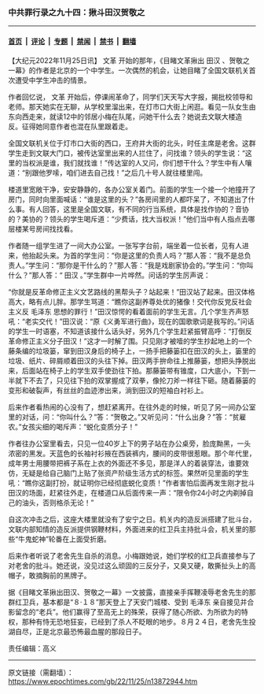 ### 中共罪行录之九十四：揪斗田汉贺敬之

---

#### [首页](../../../..?n13872944) &nbsp;|&nbsp; [评论](../../../../../epoch-comment?n13872944) &nbsp;|&nbsp; [专题](../../../../../epoch-special?n13872944) &nbsp;|&nbsp; [禁闻](../../../../../epoch-news?n13872944) &nbsp;|&nbsp; [禁书](../../../../../books?n13872944) &nbsp;|&nbsp; [翻墙](https://github.com/gfw-breaker/nogfw/blob/master/README.md?n13872944)


<div class="post_content" id="artbody" itemprop="articleBody">
 <!-- article content begin -->
 <p>
  【大纪元2022年11月25日讯】
  <ok href="https://www.epochtimes.com/gb/tag/%E6%96%87%E9%9D%A9.html">
   文革
  </ok>
  开始的那年，《目睹文革揪出
  <ok href="https://www.epochtimes.com/gb/tag/%E7%94%B0%E6%B1%89.html">
   田汉
  </ok>
  、贺敬之一幕》的作者是北京的一个中学生。一次偶然的机会，让她目睹了全国文联机关首次遭受中学生冲击的情景。
 </p>
 <p>
  作者回忆说，
  <ok href="https://www.epochtimes.com/gb/tag/%E6%96%87%E9%9D%A9.html">
   文革
  </ok>
  开始后，停课闹革命了，同学们天天写大字报，揭批校领导和老师。那天她实在无聊，从学校里溜出来，在灯市口大街上闲逛。看见一队女生由东向西走来，就读12中的邻居小梅在队尾，问她干什么去？她说去文联大楼造反。征得她同意作者也混在队里跟着走。
 </p>
 <p>
  全国文联机关位于灯市口大街的西口，王府井大街的北头，时任主席是老舍。这群学生走到文联大门口，被传达室里出来的人拦住了，问找谁？领头的学生说：“这里的当权派是谁，我们就找谁！”传达室的人又问，你们想干什么？学生中有人嚷道：“别跟他罗嗦，咱们进去自己找！”之后几十号人就往楼里闯。
 </p>
 <p>
  楼道里宽敞干净，安安静静的，各办公室关着门。前面的学生一个接一个地撞开了房门，同时向里面喊话：“谁是这里的头？”各房间里的人都吓呆了，不知道出了什么事。有人回答，这里是全国文联，有不同的行当系统，具体是找作协的？音协的？美协的？领头的学生喝斥道：“少费话，找大当权派！”他们当中有人指点去哪层楼某号房间找找看。
 </p>
 <p>
  作者随一组学生进了一间大办公室。一张写字台前，端坐着一位长者，见有人进来，他抬起头来。为首的学生问：“你是这里的负责人吗？”那人答：“我不是总负责人。”学生问：“那你是干什么的？”那人答：“我是戏剧家协会的。”学生问：“你叫什么？”那人答：“
  <ok href="https://www.epochtimes.com/gb/tag/%E7%94%B0%E6%B1%89.html">
   田汉
  </ok>
  。”学生群中一片哗然。问话的学生厉声说：
 </p>
 <p>
  “你就是反革命修正主义文艺路线的黑帮头子？站起来！”田汉站了起来。田汉体格高大，略有点儿胖。那学生骂道：“瞧你这副养尊处优的猪像！交代你反党反社会主义反
  <ok href="https://www.epochtimes.com/gb/tag/%E6%AF%9B%E6%B3%BD%E4%B8%9C.html">
   毛泽东
  </ok>
  思想的罪行！”田汉惊愕的看着面前的学生无言。几个学生齐声怒吼：“老实交代！”田汉说：“原《义勇军进行曲》，现在的国歌歌词是我写的。”问话的学生一时语塞，不知道该接什么话头好，另外几个学生赶紧振臂高呼：“打倒反革命修正主义分子田汉！”这才一时解了围。只见刚才被噎的学生抄起地上的一个藤条编的垃圾篓，窜到田汉身后的椅子上，一扬手把藤篓扣在田汉的头上，篓里的垃圾、纸片、碎屑顺着田汉的头往下掉。田汉两手拚命往上推藤篓，想把头挣脱出来，后面站在椅子上的学生双手使劲往下拍。那藤篓带有锥度，口大底小，下到一半就下不去了，只见往下拍的双掌握成了双拳，像抡刀斧一样往下砸。随着藤篓的变形和破裂声，有丝丝的血迹渗出来，淌到田汉的短袖白衬衫上。
 </p>
 <p>
  后来作者看热闹的心没有了，想赶紧离开。在往外走的时候，听见了另一间办公室里的对话，问：“你叫什么？”答：“贺敬之。”又听见问：“什么出身？”答：“贫雇农。”女孩尖细的喝斥声：“蜕化变质分子！”
 </p>
 <p>
  作者往办公室里看去，只见一位40岁上下的男子站在办公桌旁，脸庞黝黑，一头浓密的黑发。天蓝色的长袖衬衫掖在西装裤内，腰间的皮带很惹眼。那个年代里，成年男士用腰带把裤子系在上衣的外面还不多见，那是洋人的着装穿法，谁要效仿，无疑是给自己脑门上贴了张资产阶级生活方式的标签。果然听见里面的学生吼：“瞧你这副打扮，就证明你已经彻底蜕化变质！”作者害怕后面再发生刚才批斗田汉的场面，赶紧往外走，在楼道口从后面传来一声：“限令你24小时之内剃掉自己的油头，否则格杀无论！”
 </p>
 <p>
  自这次冲击之后，这座大楼里就没有了安宁之日。机关内的造反派搭建了批斗台，文联内部知情的造反派提供钢鞭材料，外面进来的红卫兵主持批斗会，机关里的那些“牛鬼蛇神”轮番在上面受折磨。
 </p>
 <p>
  后来作者听说了老舍先生自杀的消息。小梅跟她说，她们学校的红卫兵直接参与了对老舍的批斗。她还说，没见过这么顽固的三反分子，又臭又硬，敢撕扯头上的高帽子，敢摘胸前的黑牌子。
 </p>
 <p>
  据《目睹文革揪出田汉、贺敬之一幕》一文披露，直接亲手挥鞭凌辱老舍先生的那群红卫兵，基本都是“８·１８”那天登上了天安门城楼、受到
  <ok href="https://www.epochtimes.com/gb/tag/%E6%AF%9B%E6%B3%BD%E4%B8%9C.html">
   毛泽东
  </ok>
  亲自接见并合影留念的“老兵”。他们赢得了至高无上的殊荣，获得了随心所欲、为所欲为的特权，那种有恃无恐地狂妄，已经到了杀人不眨眼的地步。８月２４日，老舍先生投湖自尽，正是北京最恐怖最血腥的那段日子。
 </p>
 <p>
  责任编辑：高义
 </p>
 <!-- article content end -->
 <div id="below_article_ad">
 </div>
</div>


---

原文链接（需翻墙）：https://www.epochtimes.com/gb/22/11/25/n13872944.htm